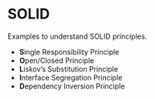 # SOLID

Examples to understand SOLID principles.

- **S**ingle Responsibility Principle
- **O**pen/Closed Principle
- **L**iskov’s Substitution Principle
- **I**nterface Segregation Principle
- **D**ependency Inversion Principle